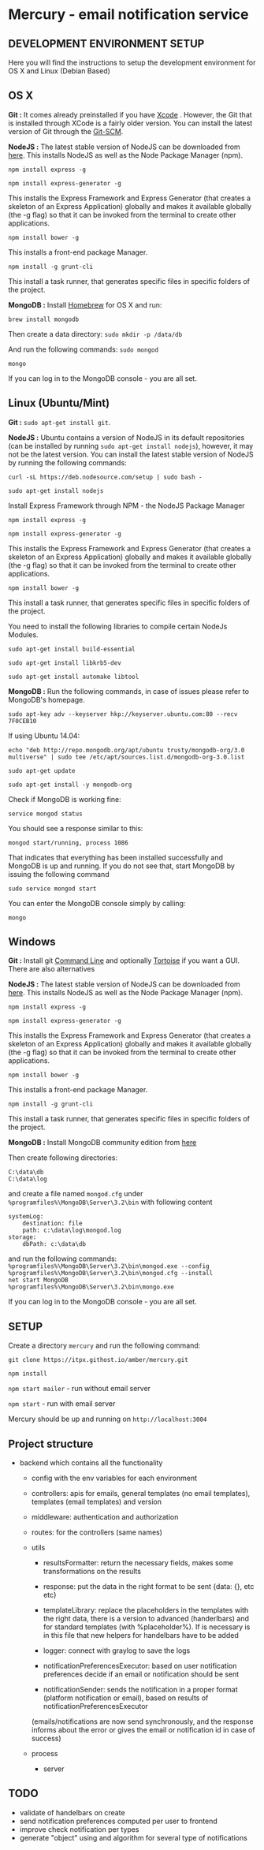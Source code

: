 Mercury - email notification service
=================================

DEVELOPMENT ENVIRONMENT SETUP
----------------------------------------------

Here you will find the instructions to setup the development environment for OS X and Linux (Debian Based)

## OS X

**Git :** It comes already preinstalled if you have [Xcode](https://developer.apple.com/xcode/)  . However, the Git that is installed through XCode is a fairly older version. You can install the latest version of Git through the [Git-SCM](http://git-scm.com/download/mac).

**NodeJS  :** The latest stable version of NodeJS can be downloaded from [here](https://nodejs.org/). This installs NodeJS as well as the Node Package Manager (npm). 

`npm install express -g`

`npm install express-generator -g` 

This installs the Express Framework and Express Generator (that creates a skeleton of an Express Application) globally and makes it available globally (the -g flag) so that it can be invoked from the terminal to create other applications.

`npm install bower -g`

This installs a front-end package Manager.

`npm install -g grunt-cli`

This install a task runner, that generates specific files in specific folders of the project.

**MongoDB :**  Install [Homebrew](http://brew.sh/) for OS X and run:

`brew install mongodb`

Then create a data directory:
`sudo mkdir -p /data/db`

And run the following commands:
`sudo mongod`

`mongo` 

If you can log in to the MongoDB console - you are all set.

## Linux (Ubuntu/Mint)

**Git :**  `sudo apt-get install git`.

**NodeJS  :** Ubuntu contains a version of NodeJS in its default repositories (can be installed by running `sudo apt-get install nodejs`), however, it may not be the latest version. You can install the latest stable version of NodeJS by running the following commands:

`curl -sL https://deb.nodesource.com/setup | sudo bash -`

`sudo apt-get install nodejs`

Install Express Framework through NPM - the NodeJS Package Manager


`npm install express -g`

`npm install express-generator -g` 


This installs the Express Framework and Express Generator (that creates a skeleton of an Express Application) globally and makes it available globally (the -g flag) so that it can be invoked from the terminal to create other applications.

`npm install bower -g`


This install a task runner, that generates specific files in specific folders of the project.

You need to install the following libraries to compile certain NodeJs Modules.

`sudo apt-get install build-essential`

`sudo apt-get install libkrb5-dev`

`sudo apt-get install automake libtool`

**MongoDB :**  Run the following commands, in case of issues please refer to MongoDB's homepage.

`sudo apt-key adv --keyserver hkp://keyserver.ubuntu.com:80 --recv 7F0CEB10`

If using Ubuntu 14.04: 

`echo "deb http://repo.mongodb.org/apt/ubuntu trusty/mongodb-org/3.0 multiverse" | sudo tee /etc/apt/sources.list.d/mongodb-org-3.0.list`

`sudo apt-get update`

`sudo apt-get install -y mongodb-org`

Check if MongoDB is working fine:

`service mongod status`

You should see a response similar to this:

`mongod start/running, process 1086`

That indicates that everything has been installed successfully and MongoDB is up and running. If you do not see that, start MongoDB by issuing the following command

`sudo service mongod start`

You can enter the MongoDB console simply by calling:

`mongo` 


## Windows

**Git :**  Install git [Command Line](https://git-scm.com/download/win) and optionally [Tortoise](https://tortoisegit.org/download) if you want a GUI. There are also alternatives

**NodeJS  :** The latest stable version of NodeJS can be downloaded from [here](https://nodejs.org/). This installs NodeJS as well as the Node Package Manager (npm). 

`npm install express -g`

`npm install express-generator -g` 

This installs the Express Framework and Express Generator (that creates a skeleton of an Express Application) globally and makes it available globally (the -g flag) so that it can be invoked from the terminal to create other applications.

`npm install bower -g`

This installs a front-end package Manager.

`npm install -g grunt-cli`

This install a task runner, that generates specific files in specific folders of the project.

**MongoDB :**  Install MongoDB community edition from [here](http://brew.sh/)

Then create following directories:

`C:\data\db`  
`C:\data\log`

and create a file named `mongod.cfg` under `%programfiles%\MongoDB\Server\3.2\bin` with following content

```
systemLog:
    destination: file    
    path: c:\data\log\mongod.log
storage:
    dbPath: c:\data\db
```

and run the following commands:  
`%programfiles%\MongoDB\Server\3.2\bin\mongod.exe --config %programfiles%\MongoDB\Server\3.2\bin\mongod.cfg --install`  
`net start MongoDB`  
`%programfiles%\MongoDB\Server\3.2\bin\mongo.exe` 

If you can log in to the MongoDB console - you are all set.

SETUP
---------------

Create a directory `mercury` and run the following command:

`git clone https://itpx.githost.io/amber/mercury.git`

`npm install`

`npm start mailer` - run without email server 

`npm start` - run with email server 

Mercury should be up and running on `http://localhost:3004`


Project structure
---------------

- backend which contains all the functionality

    - config with the env variables for each environment

    - controllers: apis for emails, general templates (no email templates), templates (email templates) and version

    - middleware: authentication and authorization 

    - routes: for the controllers (same names)

    - utils

        - resultsFormatter: return the necessary fields, makes some transformations on the results

        - response: put the data in the right format to be sent {data: {}, etc etc}

        - templateLibrary: replace the placeholders in the templates with the right data, there is a version to  advanced (handerlbars) and for standard templates (with %placeholder%). If is necessary is in this file that new helpers for handelbars have to be added 

        - logger: connect with graylog to save the logs

        - notificationPreferencesExecutor: based on user notification preferences decide if an email or notification should be sent

        - notificationSender: sends the notification in a proper format (platform notification or email), based on results of notificationPreferencesExecutor 

        (emails/notifications are now send synchronously, and the response informs about the error or gives the email or notification id in case of success)

    - process

        - server



TODO
---------------

- validate of handelbars on create
- send notification preferences computed per user to frontend 
- improve check notification per types
- generate "object" using and algorithm for several type of notifications